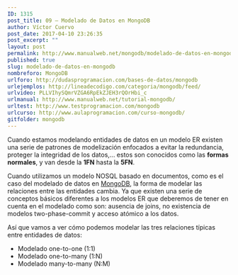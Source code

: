 ```yaml
---
ID: 1315
post_title: 09 – Modelado de Datos en MongoDB
author: Víctor Cuervo
post_date: 2017-04-10 23:26:35
post_excerpt: ""
layout: post
permalink: http://www.manualweb.net/mongodb/modelado-de-datos-en-mongodb/
published: true
slug: modelado-de-datos-en-mongodb
nombreforo: MongoDB
urlforo: http://dudasprogramacion.com/bases-de-datos/mongodb
urlejemplos: http://lineadecodigo.com/categoria/mongodb/feed/
urlvideo: PLLVIhySQmrVZGA6RpEkZJEH3rQOrHbi_c
urlmanual: http://www.manualweb.net/tutorial-mongodb/
urltest: http://www.testprogramacion.com/mongodb
urlcurso: http://www.aulaprogramacion.com/curso-mongodb/
gitfolder: mongodb
---
```

Cuando estamos modelando entidades de datos en un modelo ER existen una serie de patrones de modelización enfocados a evitar la redundancia, proteger la integridad de los datos,... estos son conocidos como las **formas normales**, y van desde la **1FN** hasta la **5FN**.

Cuando utilizamos un modelo NOSQL basado en documentos, como es el caso del modelado de datos en [MongoDB][1], la forma de modelar las relaciones entre las entidades cambia. Ya que existen una serie de conceptos básicos diferentes a los modelos ER que deberemos de tener en cuenta en el modelado como son: ausencia de joins, no existencia de modelos two-phase-commit y acceso atómico a los datos.

Así que vamos a ver cómo podemos modelar las tres relaciones típicas entre entidades de datos:

*   Modelado one-to-one (1:1)
*   Modelado one-to-many (1:N)
*   Modelado many-to-many (N:M)

 [1]: http://www.manualweb.net/tutorial-mongodb/
